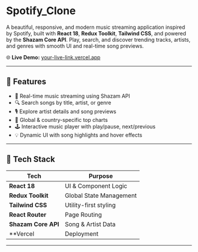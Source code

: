 # Spotify_Clone

A beautiful, responsive, and modern music streaming application inspired by Spotify, built with **React 18**, **Redux Toolkit**, **Tailwind CSS**, and powered by the **Shazam Core API**. Play, search, and discover trending tracks, artists, and genres with smooth UI and real-time song previews.

🌐 **Live Demo:** [your-live-link.vercel.app](spotify-clone-endterm.vercel.app)

---

## 🚀 Features

- 🎵 Real-time music streaming using Shazam API
- 🔍 Search songs by title, artist, or genre
- 🎙 Explore artist details and song previews
- 🧠 Global & country-specific top charts
- 🕹 Interactive music player with play/pause, next/previous
- 💡 Dynamic UI with song highlights and hover effects

---

## 🧰 Tech Stack

| Tech            | Purpose                       |
|-----------------|-------------------------------|
| **React 18**    | UI & Component Logic          |
| **Redux Toolkit** | Global State Management      |
| **Tailwind CSS** | Utility-first styling         |
| **React Router** | Page Routing                 |
| **Shazam Core API** | Song & Artist Data        |
| **Vercel | Deployment               |

---
